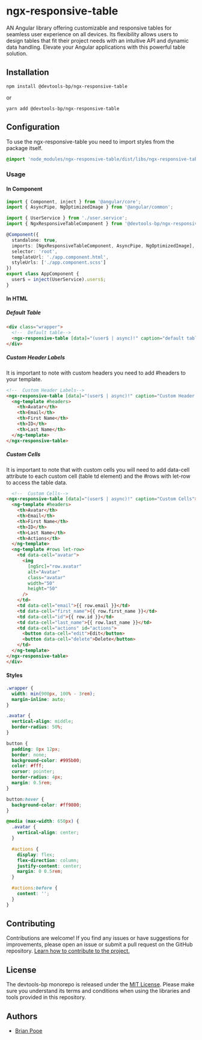# ngx-responsive-table

AN Angular library offering customizable and responsive tables for seamless user experience on all devices.
Its flexibility allows users to design tables that fit their project needs with an intuitive API and dynamic data handling.
Elevate your Angular applications with this powerful table solution.

## Installation

```shell
npm install @devtools-bp/ngx-responsive-table
```

or

```shell
yarn add @devtools-bp/ngx-responsive-table
```

## Configuration

To use the ngx-responsive-table you need to import styles from the package itself.

```scss
@import 'node_modules/ngx-responsive-table/dist/libs/ngx-responsive-table/assets/styles/default';
```

### Usage

#### In Component

```typescript
import { Component, inject } from '@angular/core';
import { AsyncPipe, NgOptimizedImage } from '@angular/common';

import { UserService } from './user.service';
import { NgxResponsiveTableComponent } from '@devtools-bp/ngx-responsive-table';

@Component({
  standalone: true,
  imports: [NgxResponsiveTableComponent, AsyncPipe, NgOptimizedImage],
  selector: 'root',
  templateUrl: './app.component.html',
  styleUrls: ['./app.component.scss']
})
export class AppComponent {
  user$ = inject(UserService).users$;
}
```

#### In HTML

##### Default Table

```html
<div class="wrapper">
  <!--  Default table-->
  <ngx-responsive-table [data]="(user$ | async)!" caption="default table" />
</div>
```

##### Custom Header Labels

It is important to note with custom headers you need to add #headers to your template.

```html
<!--  Custom Header Labels-->
<ngx-responsive-table [data]="(user$ | async)!" caption="Custom Header Labels">
  <ng-template #headers>
    <th>Avatar</th>
    <th>Email</th>
    <th>First Name</th>
    <th>ID</th>
    <th>Last Name</th>
  </ng-template>
</ngx-responsive-table>
```

##### Custom Cells

It is important to note that with custom cells you will need to add data-cell attribute to each custom cell (table td element) and the #rows with let-row to access the table data.

```html
  <!--  Custom Cells-->
<ngx-responsive-table [data]="(user$ | async)!" caption="Custom Cells">
  <ng-template #headers>
    <th>Avatar</th>
    <th>Email</th>
    <th>First Name</th>
    <th>ID</th>
    <th>Last Name</th>
    <th>Actions</th>
  </ng-template>
  <ng-template #rows let-row>
    <td data-cell="avatar">
      <img
        [ngSrc]="row.avatar"
        alt="Avatar"
        class="avatar"
        width="50"
        height="50"
      />
    </td>
    <td data-cell="email">{{ row.email }}</td>
    <td data-cell="first_name">{{ row.first_name }}</td>
    <td data-cell="id">{{ row.id }}</td>
    <td data-cell="last_name">{{ row.last_name }}</td>
    <td data-cell="actions" id="actions">
      <button data-cell="edit">Edit</button>
      <button data-cell="delete">Delete</button>
    </td>
  </ng-template>
</ngx-responsive-table>
</div>
```

#### Styles

```scss
.wrapper {
  width: min(900px, 100% - 3rem);
  margin-inline: auto;
}

.avatar {
  vertical-align: middle;
  border-radius: 50%;
}

button {
  padding: 8px 12px;
  border: none;
  background-color: #995b00;
  color: #fff;
  cursor: pointer;
  border-radius: 4px;
  margin: 0.5rem;
}

button:hover {
  background-color: #ff9800;
}

@media (max-width: 650px) {
  .avatar {
    vertical-align: center;
  }

  #actions {
    display: flex;
    flex-direction: column;
    justify-content: center;
    margin: 0 0.5rem;
  }

  #actions:before {
    content: '';
  }
}
```

## Contributing

Contributions are welcome! If you find any issues or have suggestions for improvements, please open an issue or submit a
pull request on the GitHub
repository. [Learn how to contribute to the project.](https://github.com/firstcontributions/first-contributions)

## License

The devtools-bp monorepo is released under
the [MIT License](https://github.com/brianpooe/devtools-bp/blob/main/LICENSE). Please make sure you understand its
terms and conditions when using the libraries and tools provided in this repository.

## Authors

- [Brian Pooe](https://github.com/brianpooe)
